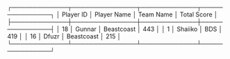 ┌─────────────┬───────────────┬─────────────┬───────────────┐
│   Player ID │ Player Name   │ Team Name   │   Total Score │
├─────────────┼───────────────┼─────────────┼───────────────┤
│          18 │ Gunnar        │ Beastcoast  │           443 │
│           1 │ Shaiiko       │ BDS         │           419 │
│          16 │ Dfuzr         │ Beastcoast  │           215 │
└─────────────┴───────────────┴─────────────┴───────────────┘